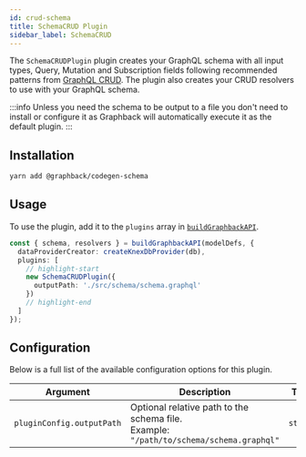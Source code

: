 ```yaml
---
id: crud-schema
title: SchemaCRUD Plugin
sidebar_label: SchemaCRUD
---
```


The `SchemaCRUDPlugin` plugin creates your GraphQL schema with all input types, Query, Mutation and Subscription fields following recommended patterns from [GraphQL CRUD](https://graphqlcrud.org/).
The plugin also creates your CRUD resolvers to use with your GraphQL schema.

:::info
Unless you need the schema to be output to a file you don't need to install or configure it as Graphback will automatically execute it as the default plugin.
:::


## Installation

```bash
yarn add @graphback/codegen-schema
```

## Usage

To use the plugin, add it to the `plugins` array in [`buildGraphbackAPI`](../api/build-graphback-api#plugins).

```ts
const { schema, resolvers } = buildGraphbackAPI(modelDefs, {
  dataProviderCreator: createKnexDbProvider(db),
  plugins: [
    // highlight-start
    new SchemaCRUDPlugin({
      outputPath: './src/schema/schema.graphql'
    })
    // highlight-end
  ]
});
```

## Configuration

Below is a full list of the available configuration options for this plugin.

| Argument                    	| Description                                                                 	| Type     	| Default 	|
|---------------------------	|-----------------------------------------------------------------------------	|----------	|---------------	|
| `pluginConfig.outputPath` 	| Optional relative path to the schema file.<br/> Example: `"/path/to/schema/schema.graphql"` 	| `string` 	| `undefined`   	|

